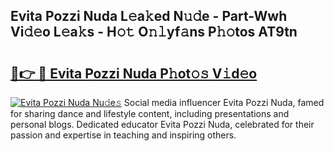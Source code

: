 ## Evita Pozzi Nuda L𝚎a𝚔ed N𝚞𝚍e - Part-Wwh Vi𝚍𝚎o L𝚎a𝚔s - H𝚘𝚝 O𝚗𝚕yf𝚊ns P𝚑𝚘tos AT9tn

# <h2><a href="http://kf92a5.oniu.top/?m=Evita+Pozzi+Nuda">🔗👉 🔴 Evita Pozzi Nuda P𝚑ot𝚘𝚜 V𝚒d𝚎o</a></h2>

[![Evita Pozzi Nuda Nu𝚍e𝚜](https://i.imgur.com/0qMVB7G.gif)](http://kf92a5.oniu.top/?m=Evita+Pozzi+Nuda)
Social media influencer Evita Pozzi Nuda, famed for sharing dance and lifestyle content, including presentations and personal blogs. Dedicated educator Evita Pozzi Nuda, celebrated for their passion and expertise in teaching and inspiring others.  
